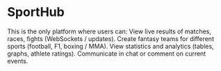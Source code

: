 # SportHub
This is the only platform where users can: View live results of matches, races, fights (WebSockets / updates). Create fantasy teams for different sports (football, F1, boxing / MMA). View statistics and analytics (tables, graphs, athlete ratings). Communicate in chat or comment on current events.
